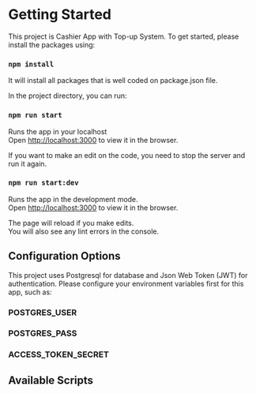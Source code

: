 # Getting Started

This project is Cashier App with Top-up System.
To get started, please install the packages using:

### `npm install`

It will install all packages that is well coded on package.json file.

In the project directory, you can run:

### `npm run start`

Runs the app in your localhost\
Open [http://localhost:3000](http://localhost:3000) to view it in the browser.

If you want to make an edit on the code, you need to stop the server and run it again.

### `npm run start:dev`

Runs the app in the development mode.\
Open [http://localhost:3000](http://localhost:3000) to view it in the browser.

The page will reload if you make edits.\
You will also see any lint errors in the console.

## Configuration Options

This project uses Postgresql for database and Json Web Token (JWT) for authentication.
Please configure your environment variables first for this app, such as:

### POSTGRES_USER

### POSTGRES_PASS

### ACCESS_TOKEN_SECRET

## Available Scripts
